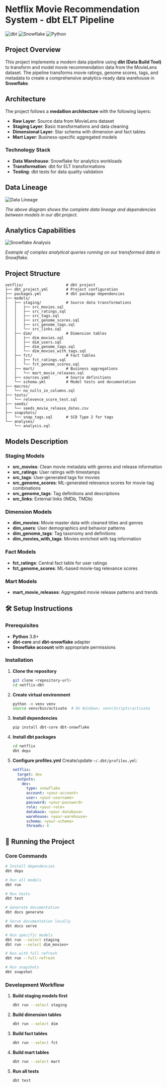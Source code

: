 # Netflix Movie Recommendation System - dbt ELT Pipeline

![dbt](https://img.shields.io/badge/dbt-FF694B?style=for-the-badge&logo=dbt&logoColor=white)
![Snowflake](https://img.shields.io/badge/Snowflake-29B5E8?style=for-the-badge&logo=snowflake&logoColor=white)
![Python](https://img.shields.io/badge/Python-3776AB?style=for-the-badge&logo=python&logoColor=white)

##  Project Overview

This project implements a modern data pipeline using **dbt (Data Build Tool)** to transform and model movie recommendation data from the MovieLens dataset. The pipeline transforms movie ratings, genome scores, tags, and metadata to create a comprehensive analytics-ready data warehouse in **Snowflake**.

##  Architecture

The project follows a **medallion architecture** with the following layers:

- **Raw Layer**: Source data from MovieLens dataset
- **Staging Layer**: Basic transformations and data cleaning
- **Dimensional Layer**: Star schema with dimension and fact tables
- **Mart Layer**: Business-specific aggregated models

### Technology Stack
- **Data Warehouse**: Snowflake for analytics workloads
- **Transformation**: dbt for ELT transformations
- **Testing**: dbt tests for data quality validation

##  Data Lineage

![Data Lineage](../figures/lineage-graph.png)

*The above diagram shows the complete data lineage and dependencies between models in our dbt project.*

##  Analytics Capabilities

![Snowflake Analysis](../figures/snowflake-analysis.png)

*Example of complex analytical queries running on our transformed data in Snowflake.*

##  Project Structure

```
netflix/                   # dbt project
├── dbt_project.yml        # Project configuration
├── packages.yml           # dbt package dependencies
├── models/
│   ├── staging/           # Source data transformations
│   │   ├── src_movies.sql
│   │   ├── src_ratings.sql
│   │   ├── src_tags.sql
│   │   ├── src_genome_scores.sql
│   │   ├── src_genome_tags.sql
│   │   └── src_links.sql
│   ├── dim/               # Dimension tables
│   │   ├── dim_movies.sql
│   │   ├── dim_users.sql
│   │   ├── dim_genome_tags.sql
│   │   └── dim_movies_with_tags.sql
│   ├── fct/               # Fact tables
│   │   ├── fct_ratings.sql
│   │   └── fct_genome_scores.sql
│   ├── mart/              # Business aggregations
│   │   └── mart_movie_releases.sql
│   ├── sources.yaml       # Source definitions
│   └── schema.yml         # Model tests and documentation
├── macros/
│   └── no_nulls_in_columns.sql
├── tests/
│   └── relevence_score_test.sql
├── seeds/
│   └── seeds_movie_release_dates.csv
├── snapshots/
│   └── snap_tags.sql      # SCD Type 2 for tags
└── analyses/
    └── analysis.sql
```

##  Models Description

### Staging Models
- **src_movies**: Clean movie metadata with genres and release information
- **src_ratings**: User ratings with timestamps
- **src_tags**: User-generated tags for movies
- **src_genome_scores**: ML-generated relevance scores for movie-tag combinations
- **src_genome_tags**: Tag definitions and descriptions
- **src_links**: External links (IMDb, TMDb)

### Dimension Models
- **dim_movies**: Movie master data with cleaned titles and genres
- **dim_users**: User demographics and behavior patterns
- **dim_genome_tags**: Tag taxonomy and definitions
- **dim_movies_with_tags**: Movies enriched with tag information

### Fact Models
- **fct_ratings**: Central fact table for user ratings
- **fct_genome_scores**: ML-based movie-tag relevance scores

### Mart Models
- **mart_movie_releases**: Aggregated movie release patterns and trends

## 🛠️ Setup Instructions

### Prerequisites
- **Python** 3.8+
- **dbt-core** and **dbt-snowflake** adapter
- **Snowflake account** with appropriate permissions

### Installation

1. **Clone the repository**
   ```bash
   git clone <repository-url>
   cd netflix-dbt
   ```

2. **Create virtual environment**
   ```bash
   python -m venv venv
   source venv/bin/activate  # On Windows: venv\Scripts\activate
   ```

3. **Install dependencies**
   ```bash
   pip install dbt-core dbt-snowflake
   ```

4. **Install dbt packages**
   ```bash
   cd netflix
   dbt deps
   ```

5. **Configure profiles.yml**
   Create/update `~/.dbt/profiles.yml`:
   ```yaml
   netflix:
     target: dev
     outputs:
       dev:
         type: snowflake
         account: <your-account>
         user: <your-username>
         password: <your-password>
         role: <your-role>
         database: <your-database>
         warehouse: <your-warehouse>
         schema: <your-schema>
         threads: 4
   ```

## 🚀 Running the Project

### Core Commands

```bash
# Install dependencies
dbt deps

# Run all models
dbt run

# Run tests
dbt test

# Generate documentation
dbt docs generate

# Serve documentation locally
dbt docs serve

# Run specific models
dbt run --select staging
dbt run --select dim_movies+

# Run with full refresh
dbt run --full-refresh

# Run snapshots
dbt snapshot
```

### Development Workflow

1. **Build staging models first**
   ```bash
   dbt run --select staging
   ```

2. **Build dimension tables**
   ```bash
   dbt run --select dim
   ```

3. **Build fact tables**
   ```bash
   dbt run --select fct
   ```

4. **Build mart tables**
   ```bash
   dbt run --select mart
   ```

5. **Run all tests**
   ```bash
   dbt test
   ```


